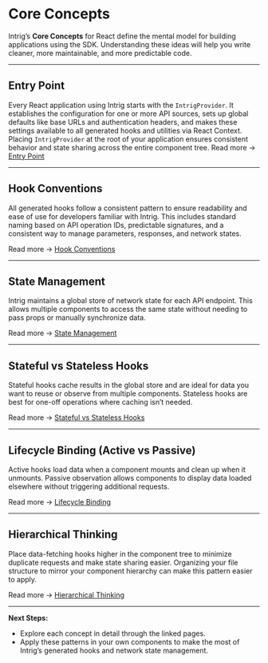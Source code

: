 # Core Concepts

Intrig’s **Core Concepts** for React define the mental model for building applications using the SDK. Understanding these ideas will help you write cleaner, more maintainable, and more predictable code.

---

## Entry Point

Every React application using Intrig starts with the `IntrigProvider`. It establishes the configuration for one or more API sources, sets up global defaults like base URLs and authentication headers, and makes these settings available to all generated hooks and utilities via React Context. Placing `IntrigProvider` at the root of your application ensures consistent behavior and state sharing across the entire component tree.
Read more → [Entry Point](/react/core-concepts/entry-point)

---

## Hook Conventions

All generated hooks follow a consistent pattern to ensure readability and ease of use for developers familiar with Intrig. This includes standard naming based on API operation IDs, predictable signatures, and a consistent way to manage parameters, responses, and network states.

Read more → [Hook Conventions](/react/core-concepts/hook-conventions)

---

## State Management

Intrig maintains a global store of network state for each API endpoint. This allows multiple components to access the same state without needing to pass props or manually synchronize data.

Read more → [State Management](/react/core-concepts/state-management)

---

## Stateful vs Stateless Hooks

Stateful hooks cache results in the global store and are ideal for data you want to reuse or observe from multiple components. Stateless hooks are best for one-off operations where caching isn’t needed.

Read more → [Stateful vs Stateless Hooks](/react/core-concepts/stateful-vs-stateless)

---

## Lifecycle Binding (Active vs Passive)

Active hooks load data when a component mounts and clean up when it unmounts. Passive observation allows components to display data loaded elsewhere without triggering additional requests.

Read more → [Lifecycle Binding](/react/core-concepts/lifecycle-binding)

---

## Hierarchical Thinking

Place data-fetching hooks higher in the component tree to minimize duplicate requests and make state sharing easier. Organizing your file structure to mirror your component hierarchy can make this pattern easier to apply.

Read more → [Hierarchical Thinking](/react/core-concepts/hierarchical-thinking)

---

**Next Steps:**

* Explore each concept in detail through the linked pages.
* Apply these patterns in your own components to make the most of Intrig’s generated hooks and network state management.
